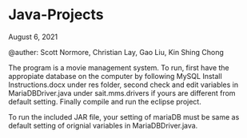 # Java-Projects
August 6, 2021

@auther: Scott Normore, Christian Lay, Gao Liu, Kin Shing Chong

The program is a movie management system. To run, first have the appropiate database on the computer by following MySQL Install Instructions.docx under res folder, second check and edit variables in MariaDBDriver.java under sait.mms.drivers if yours are different from default setting.
Finally compile and run the eclipse project.

To run the included JAR file, your setting of mariaDB must be same as default setting of orignial variables in MariaDBDriver.java.
